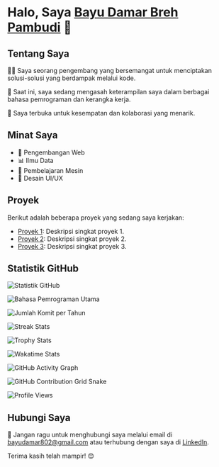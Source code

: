 # Halo, Saya [Bayu Damar Breh Pambudi](https://github.com/bayudamarbr) 👋

## Tentang Saya

👨‍💻 Saya seorang pengembang yang bersemangat untuk menciptakan solusi-solusi yang berdampak melalui kode.

🌱 Saat ini, saya sedang mengasah keterampilan saya dalam berbagai bahasa pemrograman dan kerangka kerja.

💼 Saya terbuka untuk kesempatan dan kolaborasi yang menarik.

## Minat Saya

- 🚀 Pengembangan Web
- 📊 Ilmu Data
- 🤖 Pembelajaran Mesin
- 🎨 Desain UI/UX

## Proyek

Berikut adalah beberapa proyek yang sedang saya kerjakan:

- [Proyek 1](link_to_repository): Deskripsi singkat proyek 1.
- [Proyek 2](link_to_repository): Deskripsi singkat proyek 2.
- [Proyek 3](link_to_repository): Deskripsi singkat proyek 3.

## Statistik GitHub

![Statistik GitHub](https://github-readme-stats.vercel.app/api?username=bayudamarbr&show_icons=true&theme=radical&count_private=true&include_all_commits=true)

![Bahasa Pemrograman Utama](https://github-readme-stats.vercel.app/api/top-langs/?username=bayudamarbr&layout=compact&theme=radical)

![Jumlah Komit per Tahun](https://github-readme-stats.vercel.app/api?username=bayudamarbr&show_icons=true&theme=radical&count_private=true&include_all_commits=true&custom_title=Jumlah%20Komit%20per%20Tahun)

![Streak Stats](https://github-readme-streak-stats.herokuapp.com/?user=bayudamarbr&theme=radical)

![Trophy Stats](https://github-profile-trophy.vercel.app/?username=bayudamarbr&theme=radical)

![Wakatime Stats](https://github-readme-stats.vercel.app/api/wakatime?username=bayudamarbr&theme=radical)

![GitHub Activity Graph](https://activity-graph.herokuapp.com/graph?username=bayudamarbr&theme=react-dark)

![GitHub Contribution Grid Snake](https://raw.githubusercontent.com/bayudamarbr/bayudamarbr/output/github-contribution-grid-snake.svg)

![Profile Views](https://komarev.com/ghpvc/?username=bayudamarbr&color=blueviolet&label=Profile+Views)

## Hubungi Saya

📧 Jangan ragu untuk menghubungi saya melalui email di [bayudamar802@gmail.com](mailto:bayudamar802@gmail.com) atau terhubung dengan saya di [LinkedIn](https://www.linkedin.com/in/bayudamarbr/).

Terima kasih telah mampir! 😊
